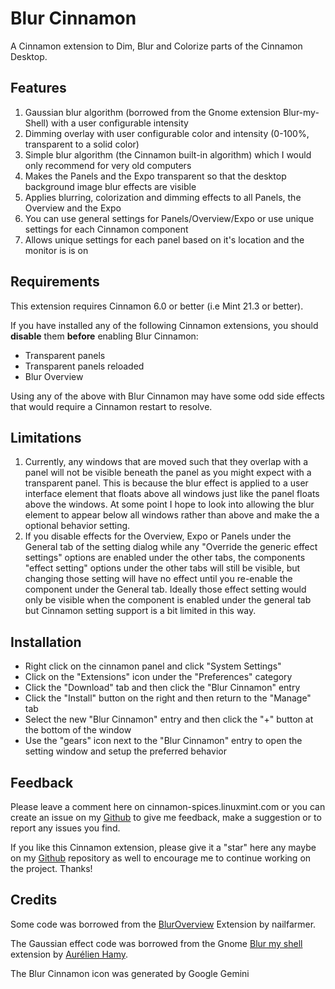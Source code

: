 # Blur Cinnamon

A Cinnamon extension to Dim, Blur and Colorize parts of the Cinnamon Desktop.

## Features

1. Gaussian blur algorithm (borrowed from the Gnome extension Blur-my-Shell) with a user configurable intensity
2. Dimming overlay with user configurable color and intensity (0-100%, transparent to a solid color)
3. Simple blur algorithm (the Cinnamon built-in algorithm) which I would only recommend for very old computers
4. Makes the Panels and the Expo transparent so that the desktop background image blur effects are visible
5. Applies blurring, colorization and dimming effects to all Panels, the Overview and the Expo
6. You can use general settings for Panels/Overview/Expo or use unique settings for each Cinnamon component
7. Allows unique settings for each panel based on it's location and the monitor is is on

## Requirements

This extension requires Cinnamon 6.0 or better (i.e Mint 21.3 or better).

If you have installed any of the following Cinnamon extensions, you should **disable** them **before** enabling Blur Cinnamon:

- Transparent panels
- Transparent panels reloaded
- Blur Overview

Using any of the above with Blur Cinnamon may have some odd side effects that would require a Cinnamon restart to resolve.

## Limitations

1. Currently, any windows that are moved such that they overlap with a panel will not be visible beneath the panel as you might expect with a transparent panel. This is because the blur effect is applied to a user interface element that floats above all windows just like the panel floats above the windows. At some point I hope to look into allowing the blur element to appear below all windows rather than above and make the a optional behavior setting.
2. If you disable effects for the Overview, Expo or Panels under the General tab of the setting dialog while any "Override the generic effect settings" options are enabled under the other tabs, the components "effect setting" options under the other tabs will still be visible, but changing those setting will have no effect until you re-enable the component under the General tab. Ideally those effect setting would only be visible when the component is enabled under the general tab but Cinnamon setting support is a bit limited in this way.

## Installation

- Right click on the cinnamon panel and click "System Settings"
- Click on the "Extensions" icon under the "Preferences" category
- Click the "Download" tab and then click the "Blur Cinnamon" entry
- Click the "Install" button on the right and then return to the "Manage" tab
- Select the new "Blur Cinnamon" entry and then click the "+" button at the bottom of the window
- Use the "gears" icon next to the "Blur Cinnamon" entry to open the setting window and setup the preferred behavior

## Feedback

Please leave a comment here on cinnamon-spices.linuxmint.com or you can create an issue on my [Github](https://github.com/klangman/BlurCinnamon) to give me feedback, make a suggestion or to report any issues you find.

If you like this Cinnamon extension, please give it a "star" here any maybe on my [Github](https://github.com/klangman/BlurCinnamon) repository as well to encourage me to continue working on the project. Thanks!

## Credits

Some code was borrowed from the [BlurOverview](https://cinnamon-spices.linuxmint.com/extensions/view/72) Extension by nailfarmer.

The Gaussian effect code was borrowed from the Gnome [Blur my shell](https://github.com/aunetx/blur-my-shell) extension by [Aurélien Hamy](https://github.com/aunetx).

The Blur Cinnamon icon was generated by Google Gemini
